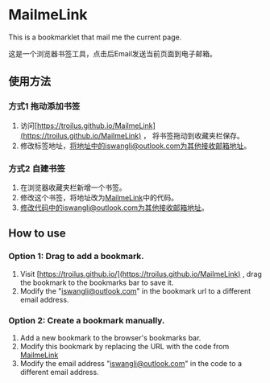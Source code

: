 # MailmeLink
This is a bookmarklet that mail me the current page.

这是一个浏览器书签工具，点击后Email发送当前页面到电子邮箱。
## 使用方法 
### 方式1 拖动添加书签
1. 访问[https://troilus.github.io/MailmeLink](https://troilus.github.io/MailmeLink) ， 将书签拖动到收藏夹栏保存。
2. 修改标签地址，将地址中的iswangli@outlook.com为其他接收邮箱地址。
### 方式2 自建书签
1. 在浏览器收藏夹栏新增一个书签。
2. 修改这个书签，将地址改为[MailmeLink](https://github.com/troilus/MailmeLink/blob/main/MailmeLink)中的代码。
3. 修改代码中的iswangli@outlook.com为其他接收邮箱地址。
## How to use
### Option 1: Drag to add a bookmark.
1. Visit [https://troilus.github.io/](https://troilus.github.io/MailmeLink) , drag the bookmark to the bookmarks bar to save it.
2. Modify the "iswangli@outlook.com" in the bookmark url to a different email address.
### Option 2: Create a bookmark manually.
1. Add a new bookmark to the browser's bookmarks bar.
2. Modify this bookmark by replacing the URL with the code from [MailmeLink](https://github.com/troilus/MailmeLink/blob/main/MailmeLink)
3. Modify the email address "iswangli@outlook.com" in the code to a different email address.
